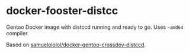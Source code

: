# docker-fooster-distcc
Gentoo Docker image with distccd running and ready to go. Uses `~amd64` compiler.

Based on [samuelololol/docker-gentoo-crossdev-distccd](https://hub.docker.com/r/samuelololol/docker-gentoo-crossdev-distccd/).

